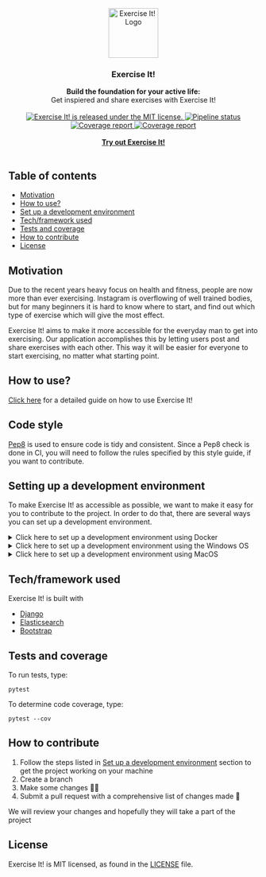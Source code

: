 <div align="center">
      <a href="http://134.209.236.146">
        <img src="http://134.209.236.146/static/feed/logo.png" alt="Exercise It! Logo" width="100" height="100">
      </a>
</div>
<div align="center">
    <h3>Exercise It!</h3>
</div>
<div align="center">
  <strong>Build the foundation for your active life:</strong><br>
  Get inspiered and share exercises with Exercise It!
</div>
<br/>
<div align="center">
  <a href="https://gitlab.stud.idi.ntnu.no/tdt4140-2020/64/-/blob/master/LICENCE">
    <img src="https://img.shields.io/badge/license-MIT-blue.svg" alt="Exercise It! is released under the MIT license." />
  </a>
  <a href="https://gitlab.stud.idi.ntnu.no/tdt4140-2020/64/commits/master">
    <img src="https://gitlab.stud.idi.ntnu.no/tdt4140-2020/64/badges/master/pipeline.svg" alt="Pipeline status"/>
  </a>
  <a href="https://gitlab.stud.idi.ntnu.no/tdt4140-2020/64/commits/master">
    <img src="https://gitlab.stud.idi.ntnu.no/tdt4140-2020/64/badges/master/coverage.svg" alt="Coverage report"/>
  </a>
  <a href="https://www.python.org/dev/peps/pep-0008/">
    <img src="https://img.shields.io/badge/code%20style-pep8-orange.svg" alt="Coverage report"/>
  </a>
</div>

<br>
 
<div align="center">
  <a href="http://134.209.236.146">
      <strong>
        Try out Exercise It!
      </strong>
  </a>
</div>
 
<br>

## Table of contents

- [Motivation](#motivation)
- [How to use?](#how-to-use)
- [Set up a development environment](#setting-up-a-development-environment)
- [Tech/framework used](#techframework-used)
- [Tests and coverage](#tests-and-coverage)
- [How to contribute](#how-to-contribute)
- [License](#license)

## Motivation

Due to the recent years heavy focus on health and fitness, people are
now more than ever exercising. Instagram is overflowing of well trained bodies,
but for many beginners it is hard to know where to start, and find out
which type of exercise which will give the most effect.

Exercise It! aims to make it more accessible for the everyday man to get
into exercising. Our application accomplishes this by letting users post and
share exercises with each other. This way it will be easier for everyone to
start exercising, no matter what starting point.

## How to use?

[Click here]() for a detailed guide on how to use Exercise It!

## Code style

[Pep8](https://www.python.org/dev/peps/pep-0008/) is used to ensure code
is tidy and consistent. Since a Pep8 check is done in CI, you will need to
follow the rules specified by this style guide, if you want to contribute.

## Setting up a development environment

To make Exercise It! as accessible as possible, we want to make it easy for you to contribute to the project. In order to do that, there are several ways you can set up a development environment.

<details>
  <summary>Click here to set up a development environment using Docker</summary>

### What is Docker?

Docker is an open platform for developing, shipping, and running applications. Docker enables you to separate your applications from your infrastructure so you can deliver software quickly. Exercise It! has features that allows it to run on Docker Toolbox. Docker toolbox can be installed on both the Windows OS and MacOS.

Note that running Exercise It! on Docker requires specific changes to the operating system of your computer. If you are new to software development and dont feel comfortable editing the settings of your operative system. You should consider the guide for setting up a development environment on Windows or MacOS.

### Prerequisites

To run Exercise It! on Docker, you need to have Docker Toolbox installed. To install Docker Toolbox, please visit the official Docker installation Guide.

- [**Install on Windows**](https://docs.docker.com/toolbox/toolbox_install_windows/)
- [**Install on MacOS**](https://docs.docker.com/toolbox/toolbox_install_mac/)

When you have completed the installation, and successfully run the `docker run hello-world` command, proceed to the next step.

### Step 1: Clone the repo from GitLab

### Step 2: Build the Docker Image

### Step 3: Verify your Docker Machine IP adress

### Step 4: Run the Docker Container

  </details>
<details>
  <summary>Click here to set up a development environment using the Windows OS</summary>
  
  ### Prerequisites
  ### Step 1: Clone the repo from GitLab
  ### Step 2: Install the requirered packages
  ### Step 3: Run the Django server locally

</details>
<details>
  <summary>Click here to set up a development environment using MacOS</summary>
  
  ## Prerequisites
  ### Step 1: Clone the repo from GitLab
  ### Step 2: Install the requirered packages
  ### Step 3: Run the Django server locally
</details>

## Tech/framework used

Exercise It! is built with

- [Django](https://www.djangoproject.com/)
- [Elasticsearch](https://www.elastic.co/)
- [Bootstrap](https://getbootstrap.com/)

## Tests and coverage

To run tests, type:

```
pytest
```

To determine code coverage, type:

```
pytest --cov
```

## How to contribute

1. Follow the steps listed in [Set up a development environment](#setting-up-a-development-environment) section to get the project working on your machine
2. Create a branch
3. Make some changes 👨‍💻
4. Submit a pull request with a comprehensive list of changes made 📝

We will review your changes and hopefully they will take a part of the project

## License

Exercise It! is MIT licensed, as found in the [LICENSE](https://gitlab.stud.idi.ntnu.no/tdt4140-2020/64/-/blob/master/LICENCE) file.
